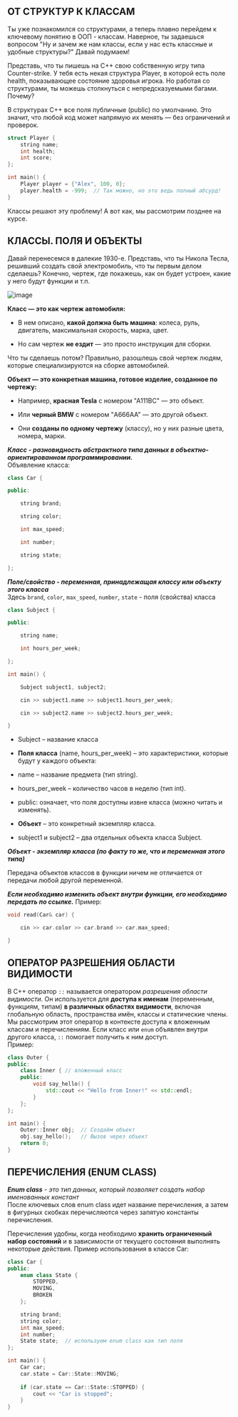 ## ОТ СТРУКТУР К КЛАССАМ
Ты уже познакомился со структурами, а теперь плавно перейдем к ключевому понятию в ООП - классам. Наверное, ты задаешься вопросом "Ну и зачем же нам классы, если у нас есть классные и удобные структуры?" Давай подумаем!  

Представь, что ты пишешь на С++ свою собственную игру типа Counter-strike. У тебя есть некая структура Player, в которой есть поле health, показывающее состояние здоровья игрока. Но работая со структурами, ты можешь столкнуться с непредсказуемыми багами. Почему? 

В структурах C++ все поля публичные (public) по умолчанию. Это значит, что любой код может напрямую их менять — без ограничений и проверок. 
``` cpp
struct Player {
    string name;
    int health; 
    int score;
};

int main() {
    Player player = {"Alex", 100, 0};
    player.health = -999;  // Так можно, но это ведь полный абсурд!
}
```
Классы решают эту проблему! А вот как, мы рассмотрим позднее на курсе.  

## КЛАССЫ. ПОЛЯ И ОБЪЕКТЫ
Давай перенесемся в далекие 1930-е. Представь, что ты Никола Тесла, решивший создать свой электромобиль, что ты первым делом сделаешь? Конечно, чертеж, где покажешь, как он будет устроен, какие у него будут функции и т.п.  

![image](https://github.com/user-attachments/assets/dc10d0b9-7080-4a7e-86ed-47d426a9514c)

**Класс — это как чертеж автомобиля:**  

- В нем описано, **какой должна быть машина**: колеса, руль, двигатель, максимальная скорость, марка, цвет.

- Но сам чертеж **не ездит** — это просто инструкция для сборки.

Что ты сделаешь потом? Правильно, разошлешь свой чертеж людям, которые специализируются на сборке автомобилей.

**Объект — это конкретная машина, готовое изделие, созданное по чертежу:**

- Например, **красная Tesla** с номером "А111ВС" — это объект.

- Или **черный BMW** с номером "A666AA" — это другой объект.

- Они **созданы по одному чертежу** (классу), но у них разные цвета, номера, марки.

**_Класс - разновидность абстрактного типа данных в объектно-ориентированном программировании._**  
Объявление класса:
```cpp
class Car {

public:

    string brand;

    string color;

    int max_speed;

    int number;

    string state;

};
```
**_Поле/свойство - переменная, принадлежащая классу или объекту этого класса_**  
Здесь `brand`, `color`, `max_speed`, `number`, `state` - поля (свойства) класса  
```cpp
class Subject {

public:

    string name;

    int hours_per_week;

};

int main() {

    Subject subject1, subject2;

    cin >> subject1.name >> subject1.hours_per_week;

    cin >> subject2.name >> subject2.hours_per_week;

}
```
- Subject – название класса 

- **Поля класса** (name, hours_per_week) – это характеристики, которые будут у каждого объекта:

- name – название предмета (тип string).

- hours_per_week – количество часов в неделю (тип int).

- public: означает, что поля доступны извне класса (можно читать и изменять).

- **Объект** – это конкретный экземпляр класса.

- subject1 и subject2 – два отдельных объекта класса Subject.

**_Объект - экземпляр класса (по факту то же, что и переменная этого типа)_**

Передача объектов классов в функции ничем не отличается от передачи любой другой переменной.

**_Если необходимо изменить объект внутри функции, его необходимо передать по ссылке._**
Пример:
``` cpp
void read(Car& car) {

    cin >> car.color >> car.brand >> car.max_speed;

}
```
## ОПЕРАТОР РАЗРЕШЕНИЯ ОБЛАСТИ ВИДИМОСТИ
В C++ оператор `::` называется оператором _разрешения области видимости_. Он используется для __доступа к именам__ (переменным, функциям, типам) __в различных областях видимости__, включая глобальную область, пространства имён, классы и статические члены.  
Мы рассмотрим этот оператор в контексте доступа к вложенным классам и перечислениям. Если класс или `enum` объявлен внутри другого класса, `::` помогает получить к ним доступ.  
Пример:  
```cpp
class Outer {
public:
    class Inner { // вложенный класс
    public:
        void say_hello() {  
            std::cout << "Hello from Inner!" << std::endl;
        }
    };
};

int main() {
    Outer::Inner obj;  // Создаём объект
    obj.say_hello();   // Вызов через объект
    return 0;
}
```

## ПЕРЕЧИСЛЕНИЯ (ENUM CLASS)
***Enum class*** - _это тип данных, который позволяет создать набор именованных констант_  
После ключевых слов enum class идет название перечисления, а затем в фигурных скобках перечисляются через запятую константы перечисления.

Перечисления удобны, когда необходимо __хранить ограниченный набор состояний__ и в зависимости от текущего состояния выполнять некоторые действия.
Пример использования в классе Car:
```cpp
class Car {
public:
    enum class State {
        STOPPED,    
        MOVING,     
        BROKEN      
    };

    string brand;
    string color;
    int max_speed;
    int number;
    State state;  // используем enum class как тип поля
};

int main() {
    Car car;
    car.state = Car::State::MOVING;  
    
    if (car.state == Car::State::STOPPED) {
        cout << "Car is stopped";
    }
}
```

